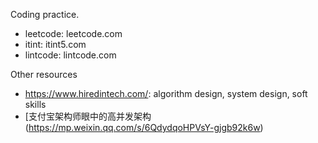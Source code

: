 Coding practice.

- leetcode: leetcode.com
- itint: itint5.com
- lintcode: lintcode.com

Other resources
- https://www.hiredintech.com/: algorithm design, system design, soft skills
- [支付宝架构师眼中的高并发架构(https://mp.weixin.qq.com/s/6QdydqoHPVsY-gjgb92k6w)
